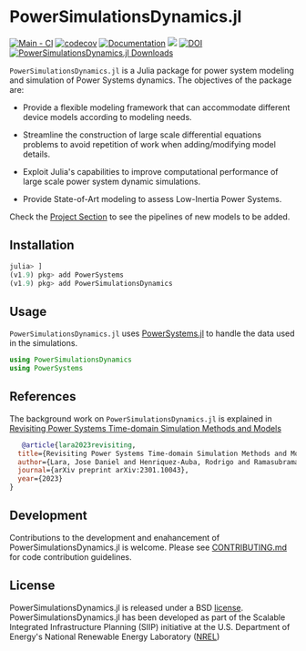 # PowerSimulationsDynamics.jl

[![Main - CI](https://github.com/NREL-Sienna/PowerSimulationsDynamics.jl/workflows/Main%20-%20CI/badge.svg?branch=main)](https://github.com/NREL-Sienna/PowerSimulationsDynamics.jl/actions/workflows/main-tests.yml)
[![codecov](https://codecov.io/gh/NREL-Sienna/PowerSimulationsDynamics.jl/branch/main/graph/badge.svg)](https://codecov.io/gh/NREL-Sienna/PowerSimulationsDynamics.jl)
[![Documentation](https://github.com/NREL-Sienna/PowerSimulationsDynamics.jl/workflows/Documentation/badge.svg)](https://nrel-sienna.github.io/PowerSimulationsDynamics.jl/stable)
[<img src="https://img.shields.io/badge/slack-@Sienna/PSID-sienna.svg?logo=slack">](https://join.slack.com/t/nrel-sienna/shared_invite/zt-glam9vdu-o8A9TwZTZqqNTKHa7q3BpQ)
[![DOI](https://zenodo.org/badge/280242020.svg)](https://zenodo.org/badge/latestdoi/280242020) [![PowerSimulationsDynamics.jl Downloads](https://shields.io/endpoint?url=https://pkgs.genieframework.com/api/v1/badge/PowerSimulationsDynamics)](https://pkgs.genieframework.com?packages=PowerSimulationsDynamics)

`PowerSimulationsDynamics.jl` is a Julia package for power system modeling and simulation of Power Systems dynamics. The objectives of the package are:

- Provide a flexible modeling framework that can accommodate different device models according to modeling needs.

- Streamline the construction of large scale differential equations problems to avoid repetition of work when adding/modifying model details.

- Exploit Julia's capabilities to improve computational performance of large scale power system dynamic simulations.

- Provide State-of-Art modeling to assess Low-Inertia Power Systems.

Check the [Project Section](https://github.com/NREL-Sienna/PowerSimulationsDynamics.jl/projects/1) to see the pipelines of new models to be added.

## Installation

```julia
julia> ]
(v1.9) pkg> add PowerSystems
(v1.9) pkg> add PowerSimulationsDynamics
```

## Usage

`PowerSimulationsDynamics.jl` uses [PowerSystems.jl](https://github.com/NREL-Sienna/PowerSystems.jl) to handle the data used in the simulations.

```julia
using PowerSimulationsDynamics
using PowerSystems
```

## References

The background work on `PowerSimulationsDynamics.jl` is explained in [Revisiting Power Systems Time-domain Simulation Methods and Models](https://arxiv.org/pdf/2301.10043.pdf)

```bibtex
   @article{lara2023revisiting,
  title={Revisiting Power Systems Time-domain Simulation Methods and Models},
  author={Lara, Jose Daniel and Henriquez-Auba, Rodrigo and Ramasubramanian, Deepak and Dhople, Sairaj and Callaway, Duncan S and Sanders, Seth},
  journal={arXiv preprint arXiv:2301.10043},
  year={2023}
}
```

## Development

Contributions to the development and enahancement of PowerSimulationsDynamics.jl is welcome. Please see [CONTRIBUTING.md](https://github.com/nrel-sienna/PowerSimulationsDynamics.jl/blob/main/CONTRIBUTING.md) for code contribution guidelines.

## License

PowerSimulationsDynamics.jl is released under a BSD [license](https://github.com/NREL-Sienna/PowerSimulationsDynamics.jl/blob/main/LICENSE).
PowerSimulationsDynamics.jl has been developed as part of the Scalable Integrated Infrastructure Planning (SIIP) initiative at the U.S. Department of Energy's National Renewable Energy Laboratory ([NREL](https://www.nrel.gov/))
